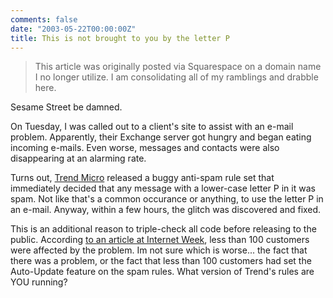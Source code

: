 ```yaml
---
comments: false
date: "2003-05-22T00:00:00Z"
title: This is not brought to you by the letter P
---
```


> This article was originally posted via Squarespace on a domain name I no longer utilize.  I am consolidating all of my ramblings and drabble here.

Sesame Street be damned.

On Tuesday, I was called out to a client's site to assist with an e-mail problem. Apparently, their Exchange server got hungry and began eating incoming e-mails. Even worse, messages and contacts were also disappearing at an alarming rate.

Turns out, [Trend Micro][1] released a buggy anti-spam rule set that immediately decided that any message with a lower-case letter P in it was spam. Not like that's a common occurance or anything, to use the letter P in an e-mail. Anyway, within a few hours, the glitch was discovered and fixed.

This is an additional reason to triple-check all code before releasing to the public. According [to an article at Internet Week][2], less than 100 customers were affected by the problem. Im not sure which is worse... the fact that there was a problem, or the fact that less than 100 customers had set the Auto-Update feature on the spam rules. What version of Trend's rules are YOU running?

[1]: http://www.trend.com/
[2]: http://www.internetweek.com/breakingNews/showArticle.jhtml?articleID=10100109